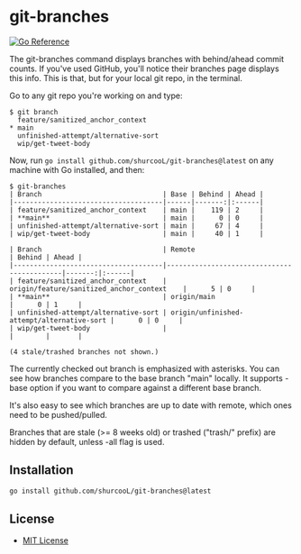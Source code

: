 git-branches
============

[![Go Reference](https://pkg.go.dev/badge/github.com/shurcooL/git-branches.svg)](https://pkg.go.dev/github.com/shurcooL/git-branches)

The git-branches command displays branches with behind/ahead commit counts. If you've used GitHub, you'll notice their branches page displays this info. This is that, but for your local git repo, in the terminal.

Go to any git repo you're working on and type:

```
$ git branch
  feature/sanitized_anchor_context
* main
  unfinished-attempt/alternative-sort
  wip/get-tweet-body
```

Now, run `go install github.com/shurcooL/git-branches@latest` on any machine with Go installed, and then:

```
$ git-branches
| Branch                              | Base | Behind | Ahead |
|-------------------------------------|------|-------:|:------|
| feature/sanitized_anchor_context    | main |    119 | 2     |
| **main**                            | main |      0 | 0     |
| unfinished-attempt/alternative-sort | main |     67 | 4     |
| wip/get-tweet-body                  | main |     40 | 1     |

| Branch                              | Remote                                     | Behind | Ahead |
|-------------------------------------|--------------------------------------------|-------:|:------|
| feature/sanitized_anchor_context    | origin/feature/sanitized_anchor_context    |      5 | 0     |
| **main**                            | origin/main                                |      0 | 1     |
| unfinished-attempt/alternative-sort | origin/unfinished-attempt/alternative-sort |      0 | 0     |
| wip/get-tweet-body                  |                                            |        |       |

(4 stale/trashed branches not shown.)
```

The currently checked out branch is emphasized with asterisks. You can see how branches compare to the base branch "main" locally. It supports -base option if you want to compare against a different base branch.

It's also easy to see which branches are up to date with remote, which ones need to be pushed/pulled.

Branches that are stale (>= 8 weeks old) or trashed ("trash/" prefix) are hidden by default, unless -all flag is used.

Installation
------------

```sh
go install github.com/shurcooL/git-branches@latest
```

License
-------

-	[MIT License](LICENSE)

